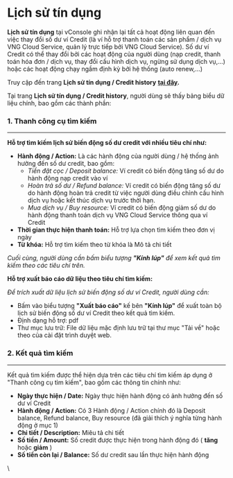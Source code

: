 # Lịch sử tín dụng

**Lịch sử tín dụng** tại vConsole ghi nhận lại tất cả hoạt động liên quan đến việc thay đổi số dư ví Credit (là ví hỗ trợ thanh toán các sản phẩm / dịch vụ VNG Cloud Service, quản lý trực tiếp bởi VNG Cloud Service). Số dư ví Credit có thể thay đổi bởi các hoạt động của người dùng (nạp credit, thanh toán hóa đơn / dịch vụ, thay đổi cấu hình dịch vụ, ngừng sử dụng dịch vụ,...) hoặc các hoạt động chạy ngầm định kỳ bởi hệ thống (auto renew,...)

Truy cập đến trang **Lịch sử tín dụng / Credit history** [**tại đây**](https://dashboard.console.vngcloud.vn/credit-history)**.**

Tại trang **Lịch sử tín dụng / Credit history**, người dùng sẽ thấy bảng biểu dữ liệu chính, bao gồm các thành phần:

### **1. Thanh công cụ tìm kiếm** 

***

**Hỗ trợ tìm kiếm lịch sử biến động số dư credit với nhiều tiêu chí như:**

* **Hành động / Action:** Là các hành động của người dùng / hệ thống ảnh hưởng đến số dư credit, bao gồm:
  * _Tiền đặt cọc / Deposit balance:_ Ví credit có biến động tăng số dư do hành động nạp credit vào ví
  * _Hoàn trả số dư / Refund balance:_ Ví credit có biến động tăng số dư do hành động hoàn trả credit từ việc người dùng điều chỉnh cấu hình dịch vụ hoặc kết thúc dịch vụ trước thời hạn.
  * _Mua dịch vụ / Buy resource:_ Ví credit có biến động giảm số dư do hành động thanh toán dịch vụ VNG Cloud Service thông qua ví Credit
* **Thời gian thực hiện thanh toán:** Hỗ trợ lựa chọn tìm kiếm theo đơn vị ngày
* **Từ khóa:** Hỗ trợ tìm kiếm theo từ khóa là Mô tả chi tiết

_Cuối cùng, người dùng cần bấm biểu tượng **"Kính lúp"** để xem kết quả tìm kiếm theo các tiêu chí trên._

**Hỗ trợ xuất báo cáo dữ liệu theo tiêu chí tìm kiếm:**

_Để trích xuất dữ liệu lịch sử biến động số dư ví Credit, người dùng cần:_

* Bấm vào biểu tượng **"Xuất báo cáo"** kế bên **"Kính lúp"** để xuất toàn bộ lịch sử biến động số dư ví Credit theo kết quả tìm kiếm.
* Định dạng hỗ trợ: pdf
* Thư mục lưu trữ: File dữ liệu mặc định lưu trữ tại thư mục "Tải về" hoặc theo của cài đặt trình duyệt web.

### **2. Kết quả tìm kiếm** 

***

Kết quả tìm kiếm được thể hiện dựa trên các tiêu chí tìm kiếm áp dụng ở "Thanh công cụ tìm kiếm", bao gồm các thông tin chính như:

* **Ngày thực hiện / Date:** Ngày thực hiện hành động có ảnh hưởng đến số dư ví Credit
* **Hành động / Action:** Có 3 Hành động / Action chính đó là Deposit balance, Refund balance, Buy resource (đã giải thích ý nghĩa từng hành động ở mục 1)
* **Chi tiết / Description:** Miêu tả chi tiết
* **Số tiền / Amount:** Số credit được thực hiện trong hành động đó ( **tăng** hoặc **giảm** )
* **Số tiền còn lại / Balance:** Số dư credit sau lần thực hiện hành động

\
